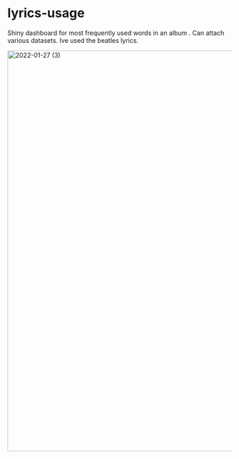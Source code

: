 # lyrics-usage

Shiny dashboard for most frequently used words in an album .
Can attach various datasets. Ive used the beatles lyrics. 

<img width="900" alt="2022-01-27 (3)" src="https://user-images.githubusercontent.com/66437656/151389650-6d51f928-1b56-4197-9c43-a355bd18475a.png">


